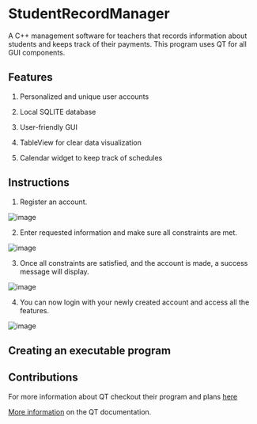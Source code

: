 # StudentRecordManager
A C++ management software for teachers that records information about students and keeps track of their payments. This program uses QT for all GUI components. 

## Features
1. Personalized and unique user accounts

2. Local SQLITE database

3. User-friendly GUI

4. TableView for clear data visualization

5. Calendar widget to keep track of schedules

## Instructions
1. Register an account.

![image](https://user-images.githubusercontent.com/43177180/99139368-2ac99000-25f5-11eb-87a5-e995e09a65f2.png)


2. Enter requested information and make sure all constraints are met.

![image](https://user-images.githubusercontent.com/43177180/99139381-43d24100-25f5-11eb-87ed-e07937fe02c1.png)

3. Once all constraints are satisfied, and the account is made, a success message will display.

![image](https://user-images.githubusercontent.com/43177180/99139450-eee2fa80-25f5-11eb-81f1-a309c5ea1f77.png)

4. You can now login with your newly created account and access all the features.

![image](https://user-images.githubusercontent.com/43177180/99139459-10dc7d00-25f6-11eb-9163-6fb67821b737.png)

## Creating an executable program



## Contributions

For more information about QT checkout their program and plans [here](qt.io)

[More information](doc.qt.io) on the QT documentation.
